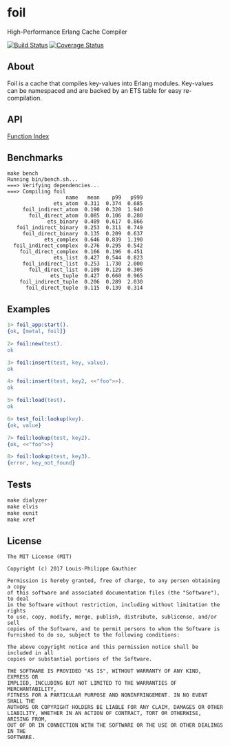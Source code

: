 # foil

High-Performance Erlang Cache Compiler

[![Build Status](https://travis-ci.org/lpgauth/foil.svg?branch=master)](https://travis-ci.org/lpgauth/foil)
[![Coverage Status](https://coveralls.io/repos/github/lpgauth/foil/badge.svg?branch=master)](https://coveralls.io/github/lpgauth/foil?branch=master)

## About

Foil is a cache that compiles key-values into Erlang modules. Key-values can be namespaced and are backed by an ETS table for easy re-compilation.

## API

<a href="https://github.com/lpgauth/foil/blob/master/doc/foil.md#index" class="module">Function Index</a>

## Benchmarks

```
make bench
Running bin/bench.sh...
===> Verifying dependencies...
===> Compiling foil
                   name   mean    p99   p999
               ets_atom  0.311  0.374  0.685
     foil_indirect_atom  0.190  0.320  1.940
       foil_direct_atom  0.085  0.106  0.280
             ets_binary  0.489  0.617  0.866
   foil_indirect_binary  0.253  0.311  0.749
     foil_direct_binary  0.135  0.209  0.637
            ets_complex  0.646  0.839  1.190
  foil_indirect_complex  0.276  0.295  0.542
    foil_direct_complex  0.166  0.196  0.451
               ets_list  0.427  0.544  0.823
     foil_indirect_list  0.253  1.730  2.000
       foil_direct_list  0.109  0.129  0.305
              ets_tuple  0.427  0.660  0.965
    foil_indirect_tuple  0.206  0.289  2.030
      foil_direct_tuple  0.115  0.139  0.314
```

## Examples

```erlang
1> foil_app:start().
{ok, [metal, foil]}

2> foil:new(test).
ok

3> foil:insert(test, key, value).
ok

4> foil:insert(test, key2, <<"foo">>).
ok

5> foil:load(test).
ok

6> test_foil:lookup(key).
{ok, value}

7> foil:lookup(test, key2).
{ok, <<"foo">>}

8> foil:lookup(test, key3).
{error, key_not_found}
```

## Tests

```makefile
make dialyzer
make elvis
make eunit
make xref
```
## License
```license
The MIT License (MIT)

Copyright (c) 2017 Louis-Philippe Gauthier

Permission is hereby granted, free of charge, to any person obtaining a copy
of this software and associated documentation files (the "Software"), to deal
in the Software without restriction, including without limitation the rights
to use, copy, modify, merge, publish, distribute, sublicense, and/or sell
copies of the Software, and to permit persons to whom the Software is
furnished to do so, subject to the following conditions:

The above copyright notice and this permission notice shall be included in all
copies or substantial portions of the Software.

THE SOFTWARE IS PROVIDED "AS IS", WITHOUT WARRANTY OF ANY KIND, EXPRESS OR
IMPLIED, INCLUDING BUT NOT LIMITED TO THE WARRANTIES OF MERCHANTABILITY,
FITNESS FOR A PARTICULAR PURPOSE AND NONINFRINGEMENT. IN NO EVENT SHALL THE
AUTHORS OR COPYRIGHT HOLDERS BE LIABLE FOR ANY CLAIM, DAMAGES OR OTHER
LIABILITY, WHETHER IN AN ACTION OF CONTRACT, TORT OR OTHERWISE, ARISING FROM,
OUT OF OR IN CONNECTION WITH THE SOFTWARE OR THE USE OR OTHER DEALINGS IN THE
SOFTWARE.
```
